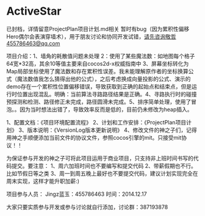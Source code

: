 ActiveStar
==========
已封档，详情留意ProjectPlan项目计划.md相关
暂时有bug（因为累积性偏移Hero偶尔会表演穿墙术），用于朋友讨论和协同开发试错，请先咨询敬哲455786463@qq.com

项目介绍：1、墙角的耗散值问题未处理 2：使用了某些魔法数：如地图每个格子64宽*32高，其余10等值主要来自cocos2d-x权威指南中 3、屏幕坐标转化为Map局部坐标使用了魔法数和存在累积性误差。我未能理解原作者的坐标换算公式（魔法数值我怎么猜得出他的公式），之后考虑换成向量投影的公式、演示的demo存在一个累积性位置偏移错误，导致获取到正确的起始点和结束点，但是运行时位置出现混乱。明确：当前算法寻路路径结果是正确。4、寻路执行时的碰撞预探测和检测、路径修正未完成，路径圆滑未完成。5、排序简单处理，使用了冒泡。。因为当时想法出错了，导致效率反而是低的，目前仍未修改为heap插入。

1、配置文档：《项目环境配置流程》
2、计划和工作安排：《ProjectPlan项目计划》
3、版本说明：《VersionLog版本更新说明》
4、修改文件的神之子们，记得用神之手顺便添加当前文件的协议文件，参照cocos引擎的mit。只接受mit协议！！


为保证参与开发的神之子可将此项目运用于商业项目，只支持非上班时间书写的代码提交。要注意：
1、周六加班时间也不要编写和提交代码
2、带薪假期也不行。比如节假日等之类
3、周一到周五晚上最好也不要提交代码，建议计划实现完全在周末实现，这样才能升职加薪:)


项目参与人员：
Jingz蓝玉：455786463 时间：2014.12.17



大家只要实质参与开发或参与讨论就自行添加，讨论群：387193878